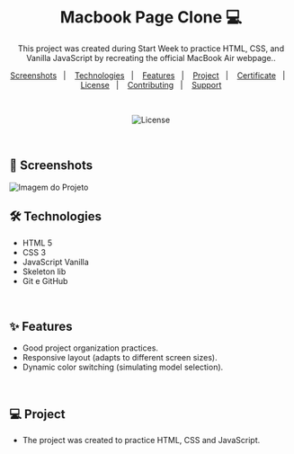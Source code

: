 <h1 align="center">Macbook Page Clone 💻 </h1> 

<p align="center">This project was created during Start Week to practice HTML, CSS, and Vanilla JavaScript by recreating the official MacBook Air webpage..</p>


<p align="center">  
  <a href="#-screenshots">Screenshots</a>&nbsp;&nbsp;&nbsp;|&nbsp;&nbsp;&nbsp;
  <a href="#-technologies">Technologies</a>&nbsp;&nbsp;&nbsp;|&nbsp;&nbsp;&nbsp;
  <a href="#-features">Features</a>&nbsp;&nbsp;&nbsp;|&nbsp;&nbsp;&nbsp;
  <a href="#-project">Project</a>&nbsp;&nbsp;&nbsp;|&nbsp;&nbsp;&nbsp;
  <a href="#-certificate">Certificate</a>&nbsp;&nbsp;&nbsp;|&nbsp;&nbsp;&nbsp;
  <a href="#-license">License</a>&nbsp;&nbsp;&nbsp;|&nbsp;&nbsp;&nbsp;
  <a href="#-contributing">Contributing</a>&nbsp;&nbsp;&nbsp;|&nbsp;&nbsp;&nbsp;
  <a href="#support">Support</a>  
</p>

<br>

<p align="center">
  <img alt="License" src="https://img.shields.io/static/v1?label=license&message=MIT&color=c920c9&labelColor=000000">
</p>


<br>

## 📸 Screenshots

<img src=".github/imagem-do-projeto.PNG" alt="Imagem do Projeto">

<br>

## 🛠 Technologies

* HTML 5
* CSS 3
* JavaScript Vanilla
* Skeleton lib
* Git e GitHub

<br>

## ✨ Features

- Good project organization practices.
- Responsive layout (adapts to different screen sizes).
- Dynamic color switching (simulating model selection).
  
<br>

## 💻 Project

- The project was created to practice HTML, CSS and JavaScript.

<br>
